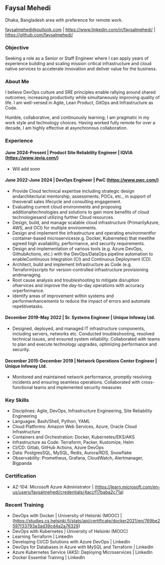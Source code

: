 ## Faysal Mehedi

Dhaka, Bangladesh area with preference for remote work.

faysalmehedi@outlook.com | https://www.linkedin.com/in/faysalmehedi/ | https://github.com/faysalmehedi/

### Objective

Seeking a role as a Senior or Staff Engineer where I can apply years of
experience building and scaling mission critical infrastructure and cloud
native services to accelerate innovation and deliver value for the business.

### About Me

I believe DevOps culture and SRE principles enable rallying around shared
outcomes; increasing productivity while simultaneously improving quality
of life. I am well-versed in Agile, Lean Product, GitOps and Infrastructure as Code.

Humble, collaborative, and continuously learning; I am pragmatic in my
work style and technology choices. Having worked fully remote for over a
decade, I am highly effective at asynchronous collaboration.

### Experience

#### June 2024-Present | Product Site Reliability Engineer | IQVIA (https://www.iqvia.com/)

- Will add soon

#### June 2022-June 2024 | DevOps Engineer | PwC (https://www.pwc.com/)

- Provide Cloud technical expertise including strategic design andarchitectural mentorship, assessments, POCs, etc., in support of theoverall sales lifecycle and consulting engagement.
- Evaluating current cloud environments and proposing additionaltechnologies and solutions to gain more benefits of cloud technologiesand utilizing further Cloud resources.
- Design, build, and manage scalable cloud infrastructure (PrimarilyAzure, AWS, and OCI) for multiple environments.
- Design and implement the infrastructure and operating environmentfor container-based microservices(e.g. Docker, Kubernetes) that meetthe agreed high availability, performance, and security requirements.
- Design and implementation of various tools (e.g. Azure DevOps, GithubActions, etc.) with the DevOps/DataOps pipeline automation to enableContinuous Integration (CI) and Continuous Deployment (CD).
- Architect, build and implement Infrastructure as Code (e.g. Terraform)scripts for version-controlled infrastructure provisioning andmanaging.
- Root cause analysis and troubleshooting to mitigate disruption ofservices and improve the day-to-day operations with accuracy orperformance.
- Identify areas of improvement within systems and performenhancements to reduce the impact of errors and automate repetitivetasks.

#### December 2019-May 2022 | Sr. Systems Engineer | Unique Infoway Ltd.

- Designed, deployed, and managed IT infrastructure components, including servers, networks etc. Conducted troubleshooting, resolved technical issues, and ensured system reliability. Collaborated with teams to plan and execute technology upgrades, optimizing performance and security.

#### December 2015-December 2019 | Network Operations Center Engineer | Unique Infoway Ltd.

- Monitored and maintained network performance, promptly resolving incidents and ensuring seamless operations. Collaborated with cross-functional teams and implemented security measures


### Key Skills

- Disciplines: Agile, DevOps, Infrastructure Engineering, Site Reliability Engineering
- Languages: Bash/Shell, Python, YAML
- Cloud Platforms: Amazon Web Services, Azure, Oracle Cloud Infrastructure
- Containers and Orchestration: Docker, Kubernetes/EKS/AKS
- Infrastructure as Code: Terraform, Packer, Kustomize, Helm
- CI/CD: Gitlab, GitHub Actions, Azure DevOps
- Data: PostgresSQL, MySQL, Redis, Aurora/RDS, Snowflake
- Observability: Prometheus, Grafana, CloudWatch, Alertmanager, Bigpanda

### Certification

- AZ-104: Microsoft Azure Administrator | (https://learn.microsoft.com/en-us/users/faysalmehedi/credentials/4accf17baba2c71a)

### Recent Training

- DevOps with Docker | University of Helsinki (MOOC) | (https://studies.cs.helsinki.fi/stats/api/certificate/docker2021/en/769be2597f33793a3ad39cd4a2a76329)
- DevOps with Kubernetes | University of Helsinki (MOOC)
- Learning Terraform | LinkedIn
- Developing CI/CD Solutions with Azure DevOps | LinkedIn
- DevOps for Databases in Azure with MySQL and Terraform | LinkedIn
- Azure Kubernetes Service (AKS): Deploying Microservices | LinkedIn
- Docker Essential Training | LinkedIn
